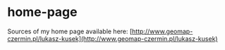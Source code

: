 home-page
=========

Sources of my home page available here: [http://www.geomap-czermin.pl/lukasz-kusek](http://www.geomap-czermin.pl/lukasz-kusek)
